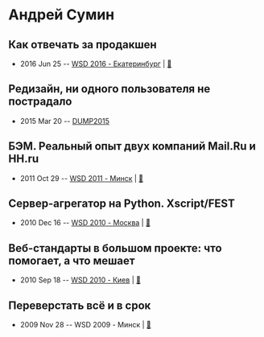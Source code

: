 # Андрей Сумин

## Как отвечать за продакшен
- 2016 Jun 25 -- [WSD 2016 - Екатеринбург](https://www.youtube.com/watch?v=brQhxP_xqEk)  | [:notebook:](https://wsd.events/2016/06/25/pres/production.pdf)  
## Редизайн, ни одного пользователя не пострадало
- 2015 Mar 20 -- [DUMP2015](https://www.youtube.com/watch?v=EGzhO9WRDmg)    
## БЭМ. Реальный опыт двух компаний Mail.Ru и HH.ru
- 2011 Oct 29 -- [WSD 2011 - Минск](https://www.youtube.com/watch?v=Ms_tObxPRrM)  | [:notebook:](https://wsd.events/2011/10/29/pres/bem-real-life.pdf)  
## Сервер-агрегатор на Python. Xscript&#x2F;FEST
- 2010 Dec 16 -- [WSD 2010 - Москва](https://www.youtube.com/watch?v=IPmyFLJJUJw)  | [:notebook:](https://wsd.events/2010/12/16/pres/frontik-python.pdf)  
## Веб-стандарты в большом проекте: что помогает, а что мешает
- 2010 Sep 18 -- [WSD 2010 - Киев](https://www.youtube.com/watch?v=5se571Mfbrk)  | [:notebook:](https://wsd.events/2010/09/18/pres/big-projects-standards.pdf)  
## Переверстать всё и в срок
- 2009 Nov 28 -- WSD 2009 - Минск  | [:notebook:](https://wsd.events/2009/11/28/pres/recode.pdf)  

